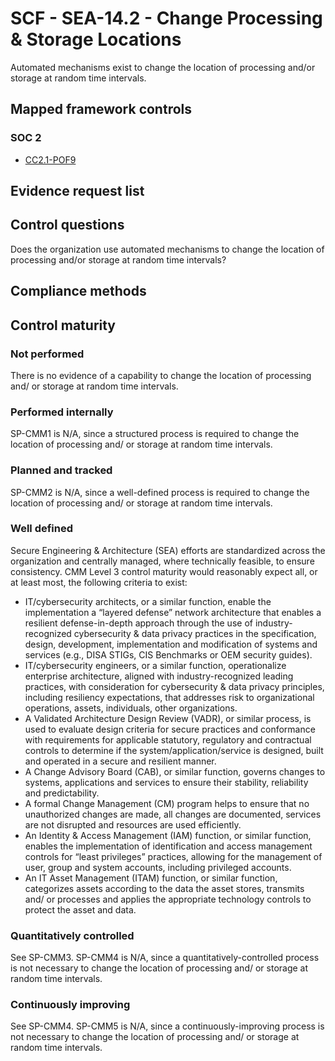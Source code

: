 # SCF - SEA-14.2 - Change Processing & Storage Locations
Automated mechanisms exist to change the location of processing and/or storage at random time intervals.
## Mapped framework controls
### SOC 2
- [CC2.1-POF9](../soc2/cc21-pof9.md)

## Evidence request list


## Control questions
Does the organization use automated mechanisms to change the location of processing and/or storage at random time intervals?

## Compliance methods


## Control maturity
### Not performed
There is no evidence of a capability to change the location of processing and/ or storage at random time intervals.

### Performed internally
SP-CMM1 is N/A, since a structured process is required to change the location of processing and/ or storage at random time intervals.

### Planned and tracked
SP-CMM2 is N/A, since a well-defined process is required to change the location of processing and/ or storage at random time intervals.

### Well defined
Secure Engineering & Architecture (SEA) efforts are standardized across the organization and centrally managed, where technically feasible, to ensure consistency. CMM Level 3 control maturity would reasonably expect all, or at least most, the following criteria to exist:
- IT/cybersecurity architects, or a similar function, enable the implementation a “layered defense” network architecture that enables a resilient defense-in-depth approach through the use of industry-recognized cybersecurity & data privacy practices in the specification, design, development, implementation and modification of systems and services (e.g., DISA STIGs, CIS Benchmarks or OEM security guides).
- IT/cybersecurity engineers, or a similar function, operationalize enterprise architecture, aligned with industry-recognized leading practices, with consideration for cybersecurity & data privacy principles, including resiliency expectations, that addresses risk to organizational operations, assets, individuals, other organizations.
- A Validated Architecture Design Review (VADR), or similar process, is used to evaluate design criteria for secure practices and conformance with requirements for applicable statutory, regulatory and contractual controls to determine if the system/application/service is designed, built and operated in a secure and resilient manner.
- A Change Advisory Board (CAB), or similar function, governs changes to systems, applications and services to ensure their stability, reliability and predictability.
- A formal Change Management (CM) program helps to ensure that no unauthorized changes are made, all changes are documented, services are not disrupted and resources are used efficiently.
- An Identity & Access Management (IAM) function, or similar function, enables the implementation of identification and access management controls for “least privileges” practices, allowing for the management of user, group and system accounts, including privileged accounts.
- An IT Asset Management (ITAM) function, or similar function, categorizes assets according to the data the asset stores, transmits and/ or processes and applies the appropriate technology controls to protect the asset and data.

### Quantitatively controlled
See SP-CMM3. SP-CMM4 is N/A, since a quantitatively-controlled process is not necessary to change the location of processing and/ or storage at random time intervals.

### Continuously improving
See SP-CMM4. SP-CMM5 is N/A, since a continuously-improving process is not necessary to change the location of processing and/ or storage at random time intervals.
